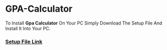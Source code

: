 # GPA-Calculator
To Install **Gpa Calculator** On Your PC Simply Download The Setup File And Install It Into Your PC.

### [Setup File Link](https://u.pcloud.link/publink/show?code=XZmK6hVZY6P9h7p4XpyYJNYhiU9tpmWBT08y)
